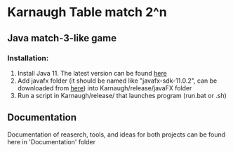 # Karnaugh Table match 2^n

## Java match-3-like game
### Installation:
1. Install Java 11. The latest version can be found [here][Java download page]
2. Add javafx folder (it should be named like "javafx-sdk-11.0.2", can be downloaded from [here][JavaFX download page]) into Karnaugh/release/javaFX folder
3. Run a script in Karnaugh/release/ that launches program (run.bat or .sh)


## Documentation
Documentation of reaserch, tools, and ideas for both projects can be found here in 'Documentation' folder





[Java download page]:https://java.com/en/download/
[JavaFX download page]:https://gluonhq.com/products/javafx/